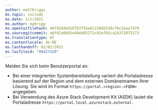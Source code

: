 ```yaml
---
author: mattbriggs
ms.topic: include
ms.date: 2/1/2021
ms.author: mabrigg
ms.openlocfilehash: 46f928de910763f56e8c238db530c7bc3eaa7470
ms.sourcegitcommit: a6f62a6693e48eb05272c01efb5ca24372875173
ms.translationtype: HT
ms.contentlocale: de-DE
ms.lasthandoff: 02/02/2021
ms.locfileid: "99427420"
---
```

Melden Sie sich beim Benutzerportal an: 

* Bei einer integrierten Systembereitstellung variiert die Portaladresse basierend auf der Region und dem externen Domänennamen Ihrer Lösung. Sie wird im Format `https://portal.<region>.<FQDN>` angegeben.
* Bei Verwendung des Azure Stack Development Kit (ASDK) lautet die Portaladresse `https://portal.local.azurestack.external`.

